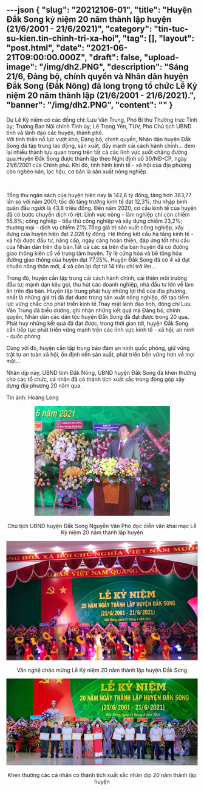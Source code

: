---json
{
    "slug": "20212106-01",
    "title": "Huyện Đắk Song kỷ niệm 20 năm thành lập huyện (21/6/2001 - 21/6/2021)",
    "category": "tin-tuc-su-kien.tin-chinh-tri-xa-hoi",
    "tag": [],
    "layout": "post.html",
    "date": "2021-06-21T09:00:00.000Z",
    "draft": false,
    "upload-image": "/img/dh2.PNG",
    "description": "Sáng 21/6, Đảng bộ, chính quyền và Nhân dân huyện Đắk Song (Đắk Nông) đã long trọng tổ chức Lễ Kỷ niệm 20 năm thành lập (21/6/2001 - 21/6/2021).",
    "banner": "/img/dh2.PNG",
    "__content__": ""
}
---
<p>Dự Lễ Kỷ niệm c&oacute; c&aacute;c đồng ch&iacute;: Lưu Văn Trung, Ph&oacute; B&iacute; thư Thường trực Tỉnh ủy; Trưởng Ban Nội ch&iacute;nh Tỉnh ủy; L&ecirc; Trọng Y&ecirc;n, TUV, Ph&oacute; Chủ tịch UBND tỉnh v&agrave; l&atilde;nh đạo c&aacute;c huyện, th&agrave;nh phố.<br />
Với tinh thần nỗ lực vượt kh&oacute;, Đảng bộ, ch&iacute;nh quyền, Nh&acirc;n d&acirc;n huyện Đắk Song đ&atilde; tập trung lao động, sản xuất, đẩy mạnh cải c&aacute;ch h&agrave;nh ch&iacute;nh... đem lại nhiều th&agrave;nh tựu quan trọng tr&ecirc;n tất cả c&aacute;c lĩnh vực suốt chặng đường qua.Huyện Đắk Song được th&agrave;nh lập theo Nghị định s&ocirc;́ 30/NĐ-CP, ngày 21/6/2001 của Chính phủ. Khi đ&oacute;, t&igrave;nh h&igrave;nh kinh tế - x&atilde; hội của địa phương c&ograve;n ngh&egrave;o n&agrave;n, lạc hậu, cơ bản l&agrave; sản xuất n&ocirc;ng nghiệp.</p>

<p>&nbsp;</p>

<p>Tổng thu ng&acirc;n s&aacute;ch của huyện hiện nay l&agrave; 142,6 tỷ đồng, tăng hơn 363,77 lần so với năm 2001; tốc độ tăng trưởng kinh tế đạt 12,3%; thu nhập b&igrave;nh qu&acirc;n đầu người l&agrave; 43,8 triệu đồng. Đến năm 2020, cơ cấu kinh tế của huyện đ&atilde; c&oacute; bước chuyển dịch r&otilde; rệt. Lĩnh vực n&ocirc;ng - l&acirc;m nghiệp chỉ c&ograve;n chiếm 55,8%; c&ocirc;ng nghiệp - tiểu thủ c&ocirc;ng nghiệp v&agrave; x&acirc;y dựng chiếm 23,2%; thương mại - dịch vụ chiếm 21%.Tổng gi&aacute; trị sản xuất c&ocirc;ng nghiệp, x&acirc;y dựng của huyện hiện đạt 2.026 tỷ đồng. Hệ thống kết cấu hạ tầng kinh tế - x&atilde; hội được đầu tư, n&acirc;ng cấp, ng&agrave;y c&agrave;ng ho&agrave;n thiện, đ&aacute;p ứng tốt nhu cầu của Nh&acirc;n d&acirc;n tr&ecirc;n địa b&agrave;n.Tất cả c&aacute;c x&atilde; tr&ecirc;n địa b&agrave;n huyện đ&atilde; c&oacute; đường giao th&ocirc;ng ki&ecirc;n cố về trung t&acirc;m huyện. Tỷ lệ cứng h&oacute;a v&agrave; b&ecirc; t&ocirc;ng h&oacute;a đường giao th&ocirc;ng của huyện đạt 77,25%. Huyện Đắk Song đ&atilde; c&oacute; 4 x&atilde; đạt chuẩn n&ocirc;ng th&ocirc;n mới, 4 x&atilde; c&ograve;n lại đạt từ 14 ti&ecirc;u ch&iacute; trở l&ecirc;n...</p>

<p>Trong đ&oacute;, huyện cần tập trung cải c&aacute;ch h&agrave;nh ch&iacute;nh, cải thiện m&ocirc;i trường đầu tư; mạnh dạn k&ecirc;u gọi, thu h&uacute;t c&aacute;c doanh nghiệp, nh&agrave; đầu tư lớn về l&agrave;m ăn tr&ecirc;n địa b&agrave;n. Huyện tập trung ph&aacute;t huy những lợi thế của địa phương, nhất l&agrave; những gi&aacute; trị đ&atilde; đạt được trong sản xuất n&ocirc;ng nghiệp, để tạo tiềm lực vững chắc cho ph&aacute;t triển kinh tế.Thay mặt l&atilde;nh đạo tỉnh, đồng ch&iacute; Lưu Văn Trung đ&atilde; biểu dương, ghi nhận những kết quả m&agrave; Đảng bộ, ch&iacute;nh quyền, Nh&acirc;n d&acirc;n c&aacute;c d&acirc;n tộc huyện Đắk Song đ&atilde; đạt được trong 20 qua. Ph&aacute;t huy những kết quả đ&atilde; đạt được, trong thời gian tới, huyện Đắk Song cần tiếp tục ph&aacute;t triển vững mạnh tr&ecirc;n c&aacute;c lĩnh vực kinh tế - x&atilde; hội, an ninh - quốc ph&ograve;ng.</p>

<p>C&ugrave;ng với đ&oacute;, huyện cần tập trung bảo đảm an ninh quốc ph&ograve;ng, giữ vững trật tự an to&agrave;n x&atilde; hội, ổn định nền sản xuất, ph&aacute;t triển bền vững hơn về mọi mặt...</p>

<p style="margin-left:0in; margin-right:0in">Nh&acirc;n dịp n&agrave;y, UBND tỉnh Đắk N&ocirc;ng, UBND huyện Đắk Song đ&atilde; khen thưởng cho c&aacute;c tổ chức, c&aacute; nh&acirc;n đ&atilde; c&oacute; th&agrave;nh t&iacute;ch xuất sắc trong đ&oacute;ng g&oacute;p x&acirc;y dựng địa phương 20 năm qua.</p>

<p style="margin-left:0in; margin-right:0in">Tin ảnh: Ho&agrave;ng Long</p>

<p style="text-align:center"><img alt="" src="/img/dh1.PNG" /></p>

<p style="text-align:center">Chủ tịch UBND huyện Đắk Song&nbsp;Nguyễn Văn Ph&ograve; đọc&nbsp;diễn văn khai mạc Lễ Kỷ niệm 20 năm th&agrave;nh lập huyện</p>

<p style="text-align:center"><img alt="" src="/img/dh2.PNG" /></p>

<p style="text-align:center">Văn nghệ ch&agrave;o mừng Lễ Kỷ niệm 20 năm th&agrave;nh lập huyện Đắk Song</p>

<p style="text-align:center"><img alt="" src="/img/dh.PNG" /></p>

<p style="text-align:center">Khen thưởng c&aacute;c c&aacute; nh&acirc;n c&oacute; th&agrave;nh t&iacute;ch xuất sắc nh&acirc;n dịp 20 năm th&agrave;nh lập huyện</p>
